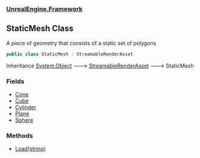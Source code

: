 ### [UnrealEngine.Framework](./UnrealEngine-Framework.md 'UnrealEngine.Framework')
## StaticMesh Class
A piece of geometry that consists of a static set of polygons  
```csharp
public class StaticMesh : StreamableRenderAsset
```
Inheritance [System.Object](https://docs.microsoft.com/en-us/dotnet/api/System.Object 'System.Object') &#129106; [StreamableRenderAsset](./UnrealEngine-Framework-StreamableRenderAsset.md 'UnrealEngine.Framework.StreamableRenderAsset') &#129106; StaticMesh  
### Fields
- [Cone](./UnrealEngine-Framework-StaticMesh-Cone.md 'UnrealEngine.Framework.StaticMesh.Cone')
- [Cube](./UnrealEngine-Framework-StaticMesh-Cube.md 'UnrealEngine.Framework.StaticMesh.Cube')
- [Cylinder](./UnrealEngine-Framework-StaticMesh-Cylinder.md 'UnrealEngine.Framework.StaticMesh.Cylinder')
- [Plane](./UnrealEngine-Framework-StaticMesh-Plane.md 'UnrealEngine.Framework.StaticMesh.Plane')
- [Sphere](./UnrealEngine-Framework-StaticMesh-Sphere.md 'UnrealEngine.Framework.StaticMesh.Sphere')
### Methods
- [Load(string)](./UnrealEngine-Framework-StaticMesh-Load(string).md 'UnrealEngine.Framework.StaticMesh.Load(string)')
